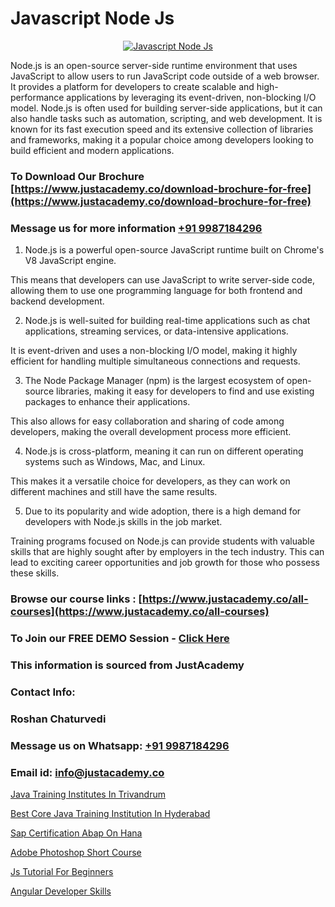 # Javascript Node Js

<p align="center">
  <a href="https://justacademy.co/course-detail/javascript-training">
    <img src="https://justacademy.co/storage2/course_image/1676636853_course_image.webp" alt="Javascript Node Js">
  </a>
</p>


Node.js is an open-source server-side runtime environment that uses JavaScript to allow users to run JavaScript code outside of a web browser. It provides a platform for developers to create scalable and high-performance applications by leveraging its event-driven, non-blocking I/O model. Node.js is often used for building server-side applications, but it can also handle tasks such as automation, scripting, and web development. It is known for its fast execution speed and its extensive collection of libraries and frameworks, making it a popular choice among developers looking to build efficient and modern applications.
### To Download Our Brochure [https://www.justacademy.co/download-brochure-for-free](https://www.justacademy.co/download-brochure-for-free)
### Message us for more information [+91 9987184296](https://api.whatsapp.com/send?phone=919987184296)
1) Node.js is a powerful open-source JavaScript runtime built on Chrome's V8 JavaScript engine.

This means that developers can use JavaScript to write server-side code, allowing them to use one programming language for both frontend and backend development.

2) Node.js is well-suited for building real-time applications such as chat applications, streaming services, or data-intensive applications.

It is event-driven and uses a non-blocking I/O model, making it highly efficient for handling multiple simultaneous connections and requests.

3) The Node Package Manager (npm) is the largest ecosystem of open-source libraries, making it easy for developers to find and use existing packages to enhance their applications.

This also allows for easy collaboration and sharing of code among developers, making the overall development process more efficient.

4) Node.js is cross-platform, meaning it can run on different operating systems such as Windows, Mac, and Linux.

This makes it a versatile choice for developers, as they can work on different machines and still have the same results.

5) Due to its popularity and wide adoption, there is a high demand for developers with Node.js skills in the job market.

Training programs focused on Node.js can provide students with valuable skills that are highly sought after by employers in the tech industry. This can lead to exciting career opportunities and job growth for those who possess these skills.

### Browse our course links : [https://www.justacademy.co/all-courses](https://www.justacademy.co/all-courses) 
### To Join our FREE DEMO Session - [Click Here](https://www.justacademy.co/register-for-course-demo)


### This information is sourced from JustAcademy
### Contact Info:
### Roshan Chaturvedi
### Message us on Whatsapp: [+91 9987184296](https://api.whatsapp.com/send?phone=919987184296)
### Email id: [info@justacademy.co](mailto:info@justacademy.co)
                
[Java Training Institutes In Trivandrum](https://www.linkedin.com/pulse/java-training-institutes-trivandrum-justacademy-liverpool-bavgf?trackingId=8tCWs89peNfKwGvYhH6hNg%3D%3D&lipi=urn%3Ali%3Apage%3Ad_flagship3_company_admin%3BeTOZKBOtR5Sz3gxxSDhWug%3D%3D)

[Best Core Java Training Institution In Hyderabad](https://www.linkedin.com/pulse/best-core-java-training-institution-hyderabad-justacademy-san-jose-4clyf?trackingId=K7Y23LvIQjmQ1mzLVeR8Gw%3D%3D&lipi=urn%3Ali%3Apage%3Ad_flagship3_company_admin%3BNvzTf3fnQO%2BVBqBGA8b0%2Bw%3D%3D)

[Sap Certification Abap On Hana](https://medium.com/@ranepooja/sap-certification-abap-on-hana-632bb1b64ae3)

[Adobe Photoshop Short Course](https://medium.com/@ranepooja/adobe-photoshop-short-course-b5fc593361cb)

[Js Tutorial For Beginners](https://justacademyin.github.io/justacademy/js-tutorial-for-beginners)

[Angular Developer Skills](https://justacademyin.github.io/Articles/Angular-Developer-Skills)

